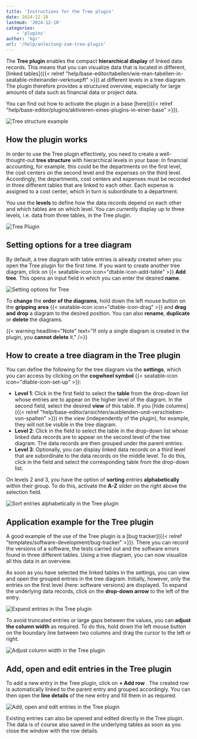 ```yaml
---
title: 'Instructions for the Tree plugin'
date: 2024-12-10
lastmod: '2024-12-10'
categories:
    - 'plugins'
author: 'kgr'
url: '/help/anleitung-zum-tree-plugin'
---
```


The **Tree plugin** enables the compact **hierarchical display** of linked data records. This means that you can visualize data that is located in different, [linked tables]({{< relref "help/base-editor/tabellen/wie-man-tabellen-in-seatable-miteinander-verknuepft" >}}) at different levels in a tree diagram. The plugin therefore provides a structured overview, especially for large amounts of data such as financial data or project data.

You can find out how to activate the plugin in a base [here]({{< relref "help/base-editor/plugins/aktivieren-eines-plugins-in-einer-base" >}}).

![Tree structure example](images/Tree-plugin-for-software-testing.png)

## How the plugin works

In order to use the Tree plugin effectively, you need to create a well-thought-out **tree structure** with hierarchical levels in your base: In financial accounting, for example, this could be the departments on the first level, the cost centers on the second level and the expenses on the third level. Accordingly, the departments, cost centers and expenses must be recorded in three different tables that are linked to each other. Each expense is assigned to a cost center, which in turn is subordinate to a department.

You use the **levels** to define how the data records depend on each other and which tables are on which level. You can currently display up to three levels, i.e. data from three tables, in the Tree plugin.

![Tree Plugin](images/TreePlugin.png)

## Setting options for a tree diagram

By default, a tree diagram with table entries is already created when you open the Tree plugin for the first time. If you want to create another tree diagram, click on {{< seatable-icon icon="dtable-icon-add-table" >}} **Add tree**. This opens an input field in which you can enter the desired **name**.

![Setting options for Tree](images/Setting-options-of-Tree.png)

To **change** the **order of the diagrams**, hold down the left mouse button on the **gripping area** {{< seatable-icon icon="dtable-icon-drag" >}} and **drag and drop** a diagram to the desired position. You can also **rename**, **duplicate** or **delete** the diagrams.

{{< warning  headline="Note"  text="If only a single diagram is created in the plugin, you **cannot delete** it." />}}

## How to create a tree diagram in the Tree plugin

You can define the following for the tree diagram via the **settings**, which you can access by clicking on the **cogwheel symbol** {{< seatable-icon icon="dtable-icon-set-up" >}}:

- **Level 1**: Click in the first field to select the **table** from the drop-down list whose entries are to appear on the higher level of the diagram. In the second field, select the desired **view** of this table. If you [hide columns]({{< relref "help/base-editor/ansichten/ausblenden-und-verschieben-von-spalten" >}}) in the view (independently of the plugin), for example, they will not be visible in the tree diagram.
- **Level 2**: Click in the field to select the table in the drop-down list whose linked data records are to appear on the second level of the tree diagram. The data records are then grouped under the parent entries.
- **Level 3**: Optionally, you can display linked data records on a third level that are subordinate to the data records on the middle level. To do this, click in the field and select the corresponding table from the drop-down list.

On levels 2 and 3, you have the option of **sorting** entries **alphabetically** within their group. To do this, activate the **A-Z** slider on the right above the selection field.

![Sort entries alphabetically in the Tree plugin](images/Eintraege-im-Tree-Plugin-alphabetisch-sortieren.gif)

## Application example for the Tree plugin

A good example of the use of the Tree plugin is a [bug tracker]({{< relref "templates/software-development/bug-tracker" >}}). There you can record the versions of a software, the tests carried out and the software errors found in three different tables. Using a tree diagram, you can now visualize all this data in an overview.

As soon as you have selected the linked tables in the settings, you can view and open the grouped entries in the tree diagram. Initially, however, only the entries on the first level (here: software versions) are displayed. To expand the underlying data records, click on the **drop-down arrow** to the left of the entry.

![Expand entries in the Tree plugin](images/Eintraege-im-Tree-Plugin-ausklappen.gif)

To avoid truncated entries or large gaps between the values, you can **adjust the column width** as required. To do this, hold down the left mouse button on the boundary line between two columns and drag the cursor to the left or right.

![Adjust column width in the Tree plugin](images/Spaltenbreite-anpassen-im-Tree-Plugin.gif)

## Add, open and edit entries in the Tree plugin

To add a new entry in the Tree plugin, click on **\+ Add row** . The created row is automatically linked to the parent entry and grouped accordingly. You can then open the **line details** of the new entry and fill them in as required.

![Add, open and edit entries in the Tree plugin](images/Eintraege-im-Tree-Plugin-hinzufuegen-oeffnen-und-bearbeiten.gif)

Existing entries can also be opened and edited directly in the Tree plugin. The data is of course also saved in the underlying tables as soon as you close the window with the row details.
